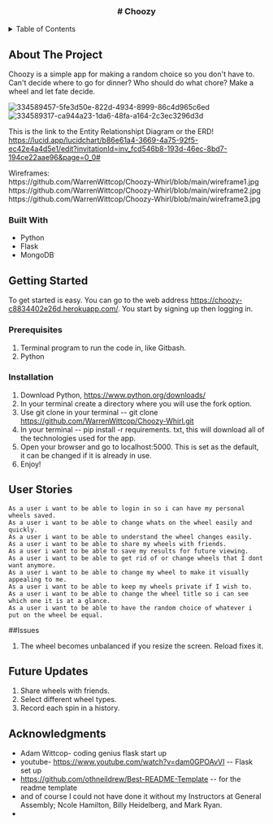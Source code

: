 

<h3 align="center"># Choozy</h3>


<!-- TABLE OF CONTENTS -->
<details>
  <summary>Table of Contents</summary>
  <ol>
    <li>
      <a href="#about-the-project">About The Project</a>
      <ul>
        <li><a href="#built-with">Built With</a></li>
      </ul>
    </li>
    <li>
      <a href="#getting-started">Getting Started</a>
      <ul>
        <li><a href="#prerequisites">Prerequisites</a></li>
        <li><a href="#installation">Installation</a></li>
      </ul>
    </li>
    <li><a href="#usage">Usage</a></li>
    <li><a href="#User Stories">User Stories</a></li>
    <li><a href="#acknowledgments">Acknowledgments</a></li>
  </ol>
</details>


## About The Project

Choozy is a simple app for making a random choice so you don't have to. Can't decide where to go for dinner? Who should do what chore? Make a wheel and let fate decide. 

<div float="left">

![334589457-5fe3d50e-822d-4934-8999-86c4d965c6ed](https://github.com/WarrenWittcop/Choozy-Whirl/assets/151705487/d62d6149-9a0d-4aee-b1de-43c822622866) ![334589317-ca944a23-1da6-48fa-a164-2c3ec3296d3d](https://github.com/WarrenWittcop/Choozy-Whirl/assets/151705487/e6497cbb-2316-4f89-9258-53dbd96aac5d)

</div>

This is the link to the Entity Relationshipt Diagram or the ERD! <br> https://lucid.app/lucidchart/b86e61a4-3669-4a75-92f5-ec42e4a4d5e1/edit?invitationId=inv_fcd546b8-193d-46ec-8bd7-194ce22aae96&page=0_0#

<p> 
  Wireframes:<br>
    https://github.com/WarrenWittcop/Choozy-Whirl/blob/main/wireframe1.jpg <br>
    https://github.com/WarrenWittcop/Choozy-Whirl/blob/main/wireframe2.jpg <br>
    https://github.com/WarrenWittcop/Choozy-Whirl/blob/main/wireframe3.jpg <br>
</p>

### Built With

* Python
* Flask
* MongoDB
  

## Getting Started

To get started is easy. You can go to the web address https://choozy-c8834402e26d.herokuapp.com/. You start by signing up then logging in.


### Prerequisites

1. Terminal program to run the code in, like Gitbash.
2. Python


### Installation

1. Download Python, https://www.python.org/downloads/
2. In your terminal create a directory where you will use the fork option.
3. Use git clone in your terminal -- git clone https://github.com/WarrenWittcop/Choozy-Whirl.git
4. In your terminal -- pip install -r requirements. txt, this will download all of the technologies used for the app.
5. Open your browser and go to localhost:5000. This is set as the default, it can be changed if it is already in use.
6. Enjoy!


## User Stories

    As a user i want to be able to login in so i can have my personal wheels saved.
    As a user i want to be able to change whats on the wheel easily and quickly.
    As a user i want to be able to understand the wheel changes easily.
    As a user i want to be able to share my wheels with friends.
    As a user i want to be able to save my results for future viewing.
    As a user i want to be able to get rid of or change wheels that I dont want anymore.
    As a user i want to be able to change my wheel to make it visually appealing to me.
    As a user i want to be able to keep my wheels private if I wish to.
    As a user i want to be able to change the wheel title so i can see which one it is at a glance.
    As a user i want to be able to have the random choice of whatever i put on the wheel be equal.


##Issues

1. The wheel becomes unbalanced if you resize the screen. Reload fixes it.


## Future Updates

1. Share wheels with friends.
2. Select different wheel types.
3. Record each spin in a history.

## Acknowledgments

* Adam Wittcop- coding genius flask start up
* youtube- https://www.youtube.com/watch?v=dam0GPOAvVI -- Flask set up
* https://github.com/othneildrew/Best-README-Template -- for the readme template
* and of course I could not have done it without my Instructors at General Assembly; Ncole Hamilton, Billy Heidelberg, and Mark Ryan.
* 

